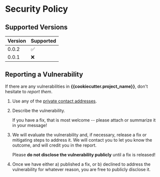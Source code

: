 # Security Policy

## Supported Versions

| Version | Supported          |
| ------- | ------------------ |
| 0.0.2   | ✅                 |
| 0.0.1   | ❌                 |

## Reporting a Vulnerability

If there are any vulnerabilities in **{{cookiecutter.project_name}}**, don't hesitate to _report them_.

1. Use any of the [private contact addresses](https://github.com/nicolasebastianelli/speech-ai#support).
2. Describe the vulnerability.

   If you have a fix, that is most welcome -- please attach or summarize it in your message!

3. We will evaluate the vulnerability and, if necessary, release a fix or mitigating steps to address it. We will contact you to let you know the outcome, and will credit you in the report.

   Please **do not disclose the vulnerability publicly** until a fix is released!

4. Once we have either a) published a fix, or b) declined to address the vulnerability for whatever reason, you are free to publicly disclose it.
